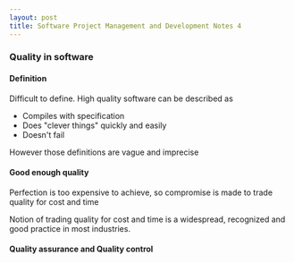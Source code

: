 ```yaml
---
layout: post
title: Software Project Management and Development Notes 4
---
```


### Quality in software

#### Definition

Difficult to define. High quality software can be described as

- Compiles with specification
- Does "clever things" quickly and easily
- Doesn't fail

However those definitions are vague and imprecise

#### Good enough quality

Perfection is too expensive to achieve, so compromise is made to trade quality for cost and time

Notion of trading quality for cost and time is a widespread, recognized and good practice in most industries.

#### Quality assurance and Quality control
